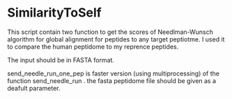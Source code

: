 # SimilarityToSelf

This script contain two function to get the scores of Needlman-Wunsch algorithm for global alignment for peptides to any target peptiotme.
I used it to compare the human peptidome to my reprence peptides.

The input should be in FASTA format.

send_needle_run_one_pep is faster version (using multiprocessing) of the function send_needle_run .
the fasta peptidome file should be given as a deafult parameter.
